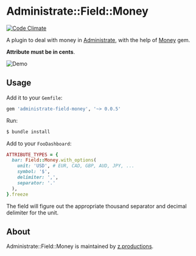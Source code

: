 # Administrate::Field::Money

[![Code Climate](https://codeclimate.com/github/zooppa/administrate-field-money/badges/gpa.svg)](https://codeclimate.com/github/zooppa/administrate-field-money)

A plugin to deal with money in [Administrate], with the help of [Money] gem.

**Attribute must be in cents**.

![Demo](https://raw.githubusercontent.com/zooppa/administrate-field-money/master/demo.gif)

## Usage

Add it to your `Gemfile`:

```ruby
gem 'administrate-field-money', '~> 0.0.5'
```

Run:

```bash
$ bundle install
```

Add to your `FooDashboard`:

```ruby
ATTRIBUTE_TYPES = {
  bar: Field::Money.with_options(
    unit: 'USD', # EUR, CAD, GBP, AUD, JPY, ...
    symbol: '$',
    delimiter: ',',
    separator: '.'
  ),
}.freeze
```
The field will figure out the appropriate thousand separator and decimal delimiter for the unit.

## About

Administrate::Field::Money is maintained by [z.productions].

[Administrate]: https://github.com/thoughtbot/administrate
[Money]: https://github.com/RubyMoney/money
[z.productions]: https://www.z.productions/
